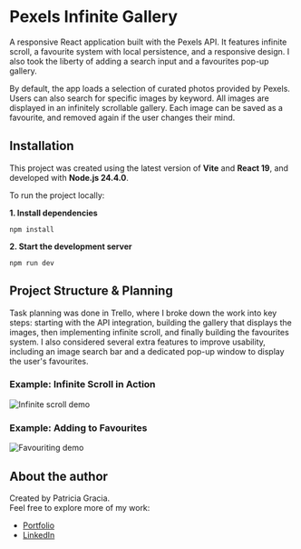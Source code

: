 # Pexels Infinite Gallery

A responsive React application built with the Pexels API. It features infinite scroll, a favourite system with local persistence, and a responsive design. I also took the liberty of adding a search input and a favourites pop-up gallery.

By default, the app loads a selection of curated photos provided by Pexels. Users can also search for specific images by keyword. All images are displayed in an infinitely scrollable gallery. Each image can be saved as a favourite, and removed again if the user changes their mind.

## Installation

This project was created using the latest version of **Vite** and **React 19**, and developed with **Node.js 24.4.0**.

To run the project locally:

**1. Install dependencies**

```
npm install
```

**2. Start the development server**

```
npm run dev
```

## Project Structure & Planning

Task planning was done in Trello, where I broke down the work into key steps: starting with the API integration, building the gallery that displays the images, then implementing infinite scroll, and finally building the favourites system. I also considered several extra features to improve usability, including an image search bar and a dedicated pop-up window to display the user's favourites.

### Example: Infinite Scroll in Action

![Infinite scroll demo](Search-scroll.gif)

### Example: Adding to Favourites

![Favouriting demo](favouriting.gif)

## About the author

Created by Patricia Gracia.  
Feel free to explore more of my work:

- [Portfolio](https://personal-portfolio-nu-black.vercel.app/)
- [LinkedIn](https://www.linkedin.com/in/patricia-gracia/)
